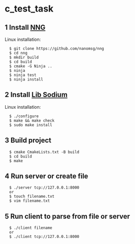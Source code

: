 # c_test_task

## 1 Install [NNG](https://github.com/nanomsg/nng)

Linux installation:
```
  $ git clone https://github.com/nanomsg/nng
  $ cd nng
  $ mkdir build
  $ cd build
  $ cmake -G Ninja ..
  $ ninja
  $ ninja test
  $ ninja install
```

## 2 Install [Lib Sodium](https://github.com/jedisct1/libsodium)

Linux installation:
```
  $ ./configure
  $ make && make check
  $ sudo make install
```
  
## 3 Build project
```
  $ cmake CmakeLists.txt -B build
  $ cd build
  $ make
```
  
## 4 Run server or create file
```
  $ ./server tcp://127.0.0.1:8000
  or
  $ touch filename.txt
  $ vim filename.txt
```
  
## 5 Run client to parse from file or server
```
  $ ./client filename
  or
  $ ./client tcp://127.0.0.1:8000
```
